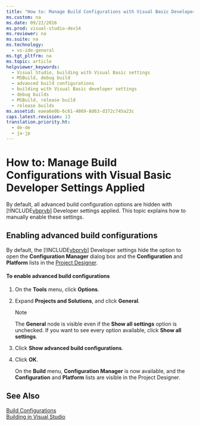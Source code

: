```yaml
---
title: "How to: Manage Build Configurations with Visual Basic Developer Settings Applied"
ms.custom: na
ms.date: 09/22/2016
ms.prod: visual-studio-dev14
ms.reviewer: na
ms.suite: na
ms.technology: 
  - vs-ide-general
ms.tgt_pltfrm: na
ms.topic: article
helpviewer_keywords: 
  - Visual Studio, building with Visual Basic settings
  - MSBuild, debug build
  - advanced build configurations
  - building with Visual Basic developer settings
  - debug builds
  - MSBuild, release build
  - release builds
ms.assetid: eaea6e0b-6c61-4869-8d63-d372c745a23c
caps.latest.revision: 13
translation.priority.ht: 
  - de-de
  - ja-jp
---
```

# How to: Manage Build Configurations with Visual Basic Developer Settings Applied
By default, all advanced build configuration options are hidden with [!INCLUDE[vbprvb](../vs140/includes/vbprvb_md.md)] Developer settings applied. This topic explains how to manually enable these settings.  
  
## Enabling advanced build configurations  
 By default, the [!INCLUDE[vbprvb](../vs140/includes/vbprvb_md.md)] Developer settings hide the option to open the **Configuration Manager** dialog box and the **Configuration** and **Platform** lists in the [Project Designer](assetId:///898dd854-c98d-430c-ba1b-a913ce3c73d7).  
  
#### To enable advanced build configurations  
  
1.  On the **Tools** menu, click **Options**.  
  
2.  Expand **Projects and Solutions**, and click **General**.  
  
    > [!NOTE]
    >  The **General** node is visible even if the **Show all settings** option is unchecked. If you want to see every option available, click **Show all settings**.  
  
3.  Click **Show advanced build configurations**.  
  
4.  Click **OK**.  
  
     On the **Build** menu, **Configuration Manager** is now available, and the **Configuration** and **Platform** lists are visible in the Project Designer.  
  
## See Also  
 [Build Configurations](../vs140/understanding-build-configurations.md)   
 [Building in Visual Studio](../vs140/compiling-and-building-in-visual-studio.md)